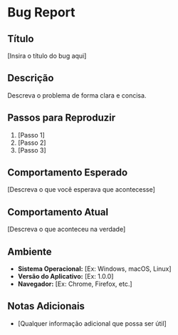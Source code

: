 # Bug Report

## Título

[Insira o título do bug aqui]

## Descrição

Descreva o problema de forma clara e concisa.

## Passos para Reproduzir

1. [Passo 1]
2. [Passo 2]
3. [Passo 3]

## Comportamento Esperado

[Descreva o que você esperava que acontecesse]

## Comportamento Atual

[Descreva o que aconteceu na verdade]

## Ambiente

- **Sistema Operacional:** [Ex: Windows, macOS, Linux]
- **Versão do Aplicativo:** [Ex: 1.0.0]
- **Navegador:** [Ex: Chrome, Firefox, etc.]

## Notas Adicionais

- [Qualquer informação adicional que possa ser útil]
